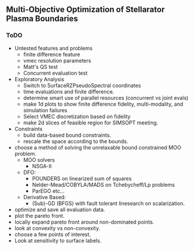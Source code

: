 ## Multi-Objective Optimization of Stellarator Plasma Boundaries

### ToDO
- Untested features and problems
  - finite difference feature
  - vmec resolution parameters
  - Matt's QS test
  - Concurrent evaluation test
- Exploratory Analysis
  - Switch to SurfaceRZPseudoSpectral coordinates
  - time evaluations and finite difference.
  - determine smart use of parallel resources (concurrent vs joint evals)
  - make 1d plots to show finite difference fidelity, 
    multi-modality, and simulation failures
  - Select VMEC discretization based on fidelity
  - make 2d slices of feasible region for SIMSOPT meeting.
- Constraints
  - build data-based bound constraints.
  - rescale the space according to the bounds.
- choose a method of solving the unrelaxable bound constrained MOO problem.
  - MOO solvers
    - NSGA-II
  - DFO:
    - POUNDERS on linearized sum of squares
    - Nelder-Mead/COBYLA/MADS on Tchebycheff/Lp problems
    - ParEGO etc...
  - Derivative Based:
    - (Sub)-GD (BFGS) with fault tolerant linesearch on scalarization.
- optimize and save all evaluation data.
- plot the pareto front.
- locally expand pareto front around non-dominated points.
- look at convexity vs non-convexity.
- choose a few points of interest.
- Look at sensitivity to surface labels.
